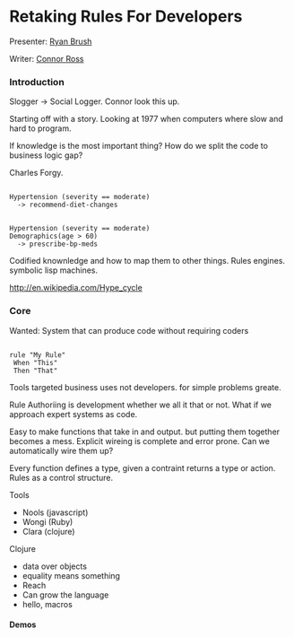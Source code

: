 Retaking Rules For Developers
=============================

Presenter: [Ryan Brush](http://twitter.com/ryanbrush)

Writer: [Connor Ross](http://twitter.com/otter311)

### Introduction

Slogger -> Social Logger. Connor look this up.

Starting off with a story.  Looking at 1977 when computers where slow and hard to program.

If knowledge is the most important thing?  How do we split the code to business logic gap?

Charles Forgy.  

```

Hypertension (severity == moderate)
  -> recommend-diet-changes


Hypertension (severity == moderate)
Demographics(age > 60)
  -> prescribe-bp-meds

```

Codified knownledge and how to map them to other things.  Rules engines.  symbolic lisp machines.

http://en.wikipedia.com/Hype_cycle

### Core

Wanted: System that can produce code without requiring coders

```

rule "My Rule"
 When "This"
 Then "That"

```

Tools targeted business uses not developers.  for simple problems greate.

Rule Authoriing is development whether we all it that or not.  What if we approach expert systems as code.


Easy to make functions that take in and output. but putting them together becomes a mess.  Explicit wireing is complete and error prone.  Can we automatically wire them up?

Every function defines a type, given a contraint returns a type or action.  Rules as a control structure.

Tools

- Nools (javascript)
- Wongi (Ruby)
- Clara (clojure)

Clojure

- data over objects
- equality means something
- Reach
- Can grow the language
- hello, macros

#### Demos


